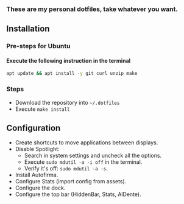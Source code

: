 ### These are my personal dotfiles, take whatever you want.

## Installation

### Pre-steps for Ubuntu

#### Execute the following instruction in the terminal

```bash
apt update && apt install -y git curl unzip make
```

### Steps

- Download the repository into `~/.dotfiles`
- Execute `make install`

## Configuration

- Create shortcuts to move applications between displays.
- Disable Spotlight:
  - Search in system settings and uncheck all the options.
  - Execute `sudo mdutil -a -i off` in the terminal.
  - Verify it's off: `sudo mdutil -a -s`.
- Install Autofirma.
- Configure Stats (import config from assets).
- Configure the dock.
- Configure the top bar (HiddenBar, Stats, AlDente).
